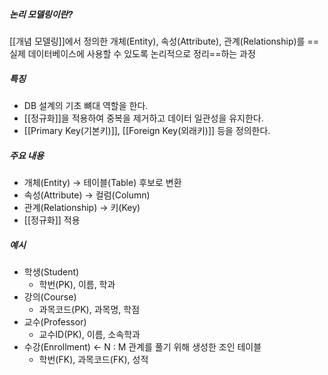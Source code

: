##### 논리 모델링이란?
[[개념 모델링]]에서 정의한 개체(Entity), 속성(Attribute), 관계(Relationship)를 ==실제 데이터베이스에 사용할 수 있도록 논리적으로 정리==하는 과정

##### 특징
- DB 설계의 기초 뼈대 역할을 한다.
- [[정규화]]을 적용하여 중복을 제거하고 데이터 일관성을 유지한다.
- [[Primary Key(기본키)]], [[Foreign Key(외래키)]] 등을 정의한다.

##### 주요 내용
- 개체(Entity) → 테이블(Table) 후보로 변환
- 속성(Attribute) → 컬럼(Column)
- 관계(Relationship) → 키(Key)
- [[정규화]] 적용

##### 예시
- 학생(Student)
	- 학번(PK), 이름, 학과
- 강의(Course)
	- 과목코드(PK), 과목명, 학점
- 교수(Professor)
	- 교수ID(PK), 이름, 소속학과
- 수강(Enrollment) ← N : M 관계를 풀기 위해 생성한 조인 테이블
	- 학번(FK), 과목코드(FK), 성적